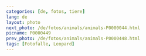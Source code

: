 ```yaml
---
categories: [de, fotos, tiere]
lang: de
layout: photo
next_photo: /de/fotos/animals/animals-P0000044.html
picname: P0000449
prev_photo: /de/fotos/animals/animals-P0000448.html
tags: [Fotofalle, Leopard]
---
```


